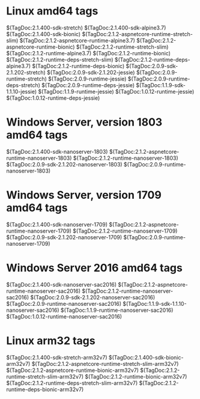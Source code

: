 # Linux amd64 tags

$(TagDoc:2.1.400-sdk-stretch)
$(TagDoc:2.1.400-sdk-alpine3.7)
$(TagDoc:2.1.400-sdk-bionic)
$(TagDoc:2.1.2-aspnetcore-runtime-stretch-slim)
$(TagDoc:2.1.2-aspnetcore-runtime-alpine3.7)
$(TagDoc:2.1.2-aspnetcore-runtime-bionic)
$(TagDoc:2.1.2-runtime-stretch-slim)
$(TagDoc:2.1.2-runtime-alpine3.7)
$(TagDoc:2.1.2-runtime-bionic)
$(TagDoc:2.1.2-runtime-deps-stretch-slim)
$(TagDoc:2.1.2-runtime-deps-alpine3.7)
$(TagDoc:2.1.2-runtime-deps-bionic)
$(TagDoc:2.0.9-sdk-2.1.202-stretch)
$(TagDoc:2.0.9-sdk-2.1.202-jessie)
$(TagDoc:2.0.9-runtime-stretch)
$(TagDoc:2.0.9-runtime-jessie)
$(TagDoc:2.0.9-runtime-deps-stretch)
$(TagDoc:2.0.9-runtime-deps-jessie)
$(TagDoc:1.1.9-sdk-1.1.10-jessie)
$(TagDoc:1.1.9-runtime-jessie)
$(TagDoc:1.0.12-runtime-jessie)
$(TagDoc:1.0.12-runtime-deps-jessie)

# Windows Server, version 1803 amd64 tags

$(TagDoc:2.1.400-sdk-nanoserver-1803)
$(TagDoc:2.1.2-aspnetcore-runtime-nanoserver-1803)
$(TagDoc:2.1.2-runtime-nanoserver-1803)
$(TagDoc:2.0.9-sdk-2.1.202-nanoserver-1803)
$(TagDoc:2.0.9-runtime-nanoserver-1803)

# Windows Server, version 1709 amd64 tags

$(TagDoc:2.1.400-sdk-nanoserver-1709)
$(TagDoc:2.1.2-aspnetcore-runtime-nanoserver-1709)
$(TagDoc:2.1.2-runtime-nanoserver-1709)
$(TagDoc:2.0.9-sdk-2.1.202-nanoserver-1709)
$(TagDoc:2.0.9-runtime-nanoserver-1709)

# Windows Server 2016 amd64 tags

$(TagDoc:2.1.400-sdk-nanoserver-sac2016)
$(TagDoc:2.1.2-aspnetcore-runtime-nanoserver-sac2016)
$(TagDoc:2.1.2-runtime-nanoserver-sac2016)
$(TagDoc:2.0.9-sdk-2.1.202-nanoserver-sac2016)
$(TagDoc:2.0.9-runtime-nanoserver-sac2016)
$(TagDoc:1.1.9-sdk-1.1.10-nanoserver-sac2016)
$(TagDoc:1.1.9-runtime-nanoserver-sac2016)
$(TagDoc:1.0.12-runtime-nanoserver-sac2016)

# Linux arm32 tags

$(TagDoc:2.1.400-sdk-stretch-arm32v7)
$(TagDoc:2.1.400-sdk-bionic-arm32v7)
$(TagDoc:2.1.2-aspnetcore-runtime-stretch-slim-arm32v7)
$(TagDoc:2.1.2-aspnetcore-runtime-bionic-arm32v7)
$(TagDoc:2.1.2-runtime-stretch-slim-arm32v7)
$(TagDoc:2.1.2-runtime-bionic-arm32v7)
$(TagDoc:2.1.2-runtime-deps-stretch-slim-arm32v7)
$(TagDoc:2.1.2-runtime-deps-bionic-arm32v7)

